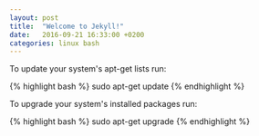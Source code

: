 ```yaml
---
layout: post
title:  "Welcome to Jekyll!"
date:   2016-09-21 16:33:00 +0200
categories: linux bash
---
```

To update your system's apt-get lists run:

{% highlight bash %}
sudo apt-get update
{% endhighlight %}

To upgrade your system's installed packages run:

{% highlight bash %}
sudo apt-get upgrade
{% endhighlight %}
